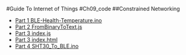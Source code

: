 #Guide To Internet of Things
#Ch09_code
##Constrained Networking

+ [Part 1 BLE-Health-Temperature.ino ](./ble-health-temperature.ino)
+ [Part 2 FromBinaryToText.js](./FromBinaryToText.js)
+ [Part 3 index.js](./Chapter9_Part3/index.js)
+ [Part 3 index.html](./Chapter9_Part3/public/index.html)
+ [Part 4 SHT30_To_BLE.ino ](./sht30_to_ble.ino)

